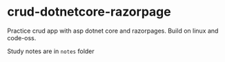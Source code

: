 # crud-dotnetcore-razorpage
Practice crud app with asp dotnet core and razorpages. Build on linux and code-oss.

Study notes are in `notes` folder
